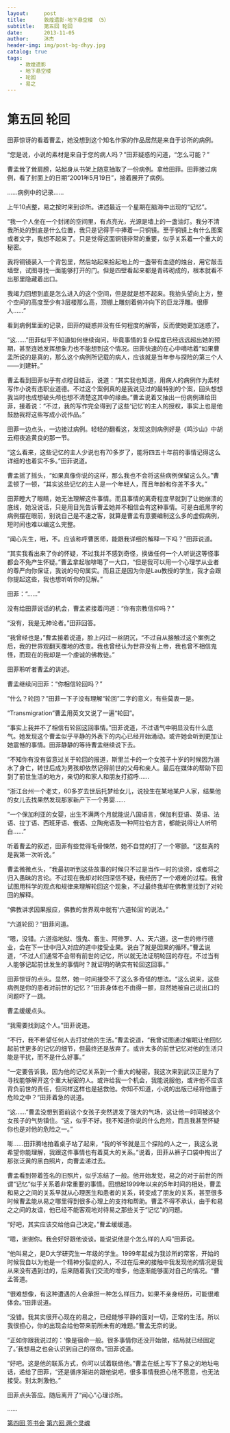 ```yaml
---
layout:     post
title:      敦煌遗影·地下悬空楼 （5）
subtitle:   第五回 轮回
date:       2013-11-05
author:     沐杰
header-img: img/post-bg-dhyy.jpg
catalog: true
tags:
    - 敦煌遗影
    - 地下悬空楼
    - 轮回
    - 易之
---
```

# 第五回 轮回

田菲惊讶的看着曹孟，她没想到这个知名作家的作品居然是来自于诊所的病例。

“您是说，小说的素材是来自于您的病人吗？”田菲疑惑的问道，“怎么可能？”

曹孟耸了耸肩膀，站起身从书架上随意抽取了一份病例。拿给田菲。田菲接过病例，看了封面上的日期“2001年5月19日”，接着展开了病例。

……病例中的记录……

上午10点整，易之按时来到诊所。讲述最近一个星期在脑海中出现的“记忆”。

“我一个人坐在一个封闭的空间里，有点亮光，光源是墙上的一盏油灯。我分不清我所处的到底是什么位置，我只是记得手中捧着一只铜镜。至于铜镜上有什么图案或者文字，我想不起来了。只是觉得这面铜镜非常的重要，似乎关系着一个重大的秘密。

我将铜镜装入一个背包里，然后站起来拾起地上的一盏带有血迹的烛台，用它敲击墙壁，试图寻找一面能够打开的门。但是四壁看起来都是青砖砌成的，根本就看不出那里隐藏着出口。

我竭力回想到底是怎么进入的这个空间，但是就是想不起来。我抬头望向上方，整个空间的高度至少有3层楼那么高，顶棚上雕刻着俯冲向下的巨龙浮雕。很瘆人……”

看到病例里面的记录，田菲的疑惑并没有任何程度的解答，反而使她更加迷惑了。

“这……”田菲似乎不知道如何继续询问，毕竟事情的复杂程度已经远远超出她的预期，甚至连她发挥想象力也不能想到这个情况。田菲快速的在心中嘀咕着“如果曹孟所说的是真的，那么这个病例所记载的病人，应该就是当年参与探险的第三个人——刘建轩。”

曹孟看到田菲似乎有点瞠目结舌，说道：“其实我也知道，用病人的病例作为素材写作小说有违职业道德。不过这个案例真的是我说见过的最特别的个案，回头想想我当时也成想破头颅也想不清楚这其中的缘由。”曹孟说着又抽出一份病例递给田菲，接着说：“不过，我的写作完全得到了这些‘记忆’的主人的授权，事实上也是他鼓励我将这些写成小说作品。”

田菲一边点头，一边接过病例。轻轻的翻看这，发现这则病例好是《鸣沙山》中胡云翔夜追黄良的那一节。

“这么看来，这些记忆的主人少说也有70多岁了，能将四五十年前的事情记得这么详细的也着实不多。”田菲说道。

曹孟摇了摇头，“如果真像你说的这样，那么我也不会将这些病例保留这么久。”曹孟顿了一顿，“其实这些记忆的主人是一个年轻人，而且年龄和你差不多大。”

田菲瞪大了眼睛，她无法理解这件事情。而且事情的离奇程度早就到了让她崩溃的底线，她没说话，只是用目光告诉曹孟她并不相信会有这种事情。可是白纸黑字的病例摆在眼前，别说自己是不速之客，就算是曹孟有意要编制这么多的虚假病例，短时间也难以编这么完整。

“闻心先生，哦，不。应该称呼曹医师，能跟我详细的解释一下吗？”田菲说道。

“其实我看出来了你的怀疑，不过我并不感到奇怪，换做任何一个人听说这等怪事都会不免产生怀疑。”曹孟拿起咖啡喝了一大口，“但是我可以用一个心理学从业者的尊严向你保证，我说的句句属实。而且正是因为你是Lau教授的学生，我才会跟你提起这些，我也想听听你的见解。”

田菲：“……”

没有给田菲说话的机会，曹孟紧接着问道：“你有宗教信仰吗？”

“没有，我是无神论者。”田菲回答。

“我曾经也是，”曹孟接着说道，脸上闪过一丝阴沉，“不过自从接触过这个案例之后，我的世界观翻天覆地的改变。我也曾经认为世界没有上帝，我也曾不相信鬼怪，而现在的我却是一个虔诚的佛教徒。”

田菲聆听者曹孟的讲述。

曹孟继续问田菲：“你相信轮回吗？”

“什么？轮回？”田菲一下子没有理解“轮回”二字的意义，有些莫衷一是。

“Transmigration”曹孟用英文又说了一遍“轮回”。

“事实上我并不了相信有轮回这回事情。”田菲说道，不过语气中明显没有什么底气。她发现这个曹孟似乎平静的外表下的内心已经开始涌动。或许她会听到更加让她震憾的事情。田菲静静的等待曹孟继续说下去。

“不知你有没有留意过关于轮回的报道，斯里兰卡的一个女孩子十岁的时候因为溺水了身亡，转世后成为男孩却依然记得前世的父母和亲人。最后在媒体的帮助下回到了前世生活的地方，亲切的和家人和朋友打招呼……

“浙江台州一个老丈，60多岁去世后托梦给女儿，说投生在某地某户人家，结果他的女儿去找果然发现那家新产下一个男婴……

“一个保加利亚的女婴，出生不满两个月就能说八国语言，保加利亚语、英语、法语、拉丁语、西班牙语、俄语、立陶宛语及一种阿拉伯方言，都能说得让人听明白……”

听着曹孟的叙述，田菲有些觉得毛骨悚然，她不自觉的打了一个寒颤。“这些真的是我第一次听说。”

曹孟微微点头，“我最初听到这些故事的时候只不过是当作一时的谈资，或者将之归入愚昧的言论。不过现在我却对轮回深信不疑，我经历了一个艰难的过程。我曾试图用科学的观点和规律来理解轮回这个现象，不过最终我却在佛教里找到了对轮回的解释。

“佛教讲求因果报应，佛教的世界观中就有‘六道轮回’的说法。”

“六道轮回？”田菲问道。

“嗯，没错。六道指地狱、饿鬼、畜生、阿修罗、人、天六道。这一世的修行德业，会在下一世中归入对应的道中接受业果。说白了就是因果的循环。”曹孟说道，“不过人们通常不会带有前世的记忆，所以就无法证明轮回的存在。不过当有人能够记起前世发生的事情时？就证明的确实有轮回这回事。”

田菲惊讶的点头。显然，她一时间接受不了这么多奇怪的想法。“这么说来，这些病例是你的患者对前世的记忆？”田菲身体也不由得一颤，显然她被自己说出口的问题吓了一跳。

曹孟缓缓点头。

“我需要找到这个人。”田菲说道。

“不行，我不希望任何人去打扰他的生活。”曹孟说道，“我曾试图通过催眠让他回忆起前世更多的记忆的细节，但最终还是放弃了。或许太多的前世记忆对他的生活只能是干扰，而不是什么好事。”

“一定要告诉我，因为他的记忆关系到一个重大的秘密。我这次来到武汉正是为了寻找能够解开这个重大秘密的人。或许给我一个机会，我能说服他，或许他不应该背负前世的责任，但同样这样也是拯救他。你知不知道，小说的出版已经将他置于危险之中？”田菲着急的说道。

“这……”曹孟没想到面前这个女孩子突然迸发了强大的气场，这让他一时间被这个女孩子的气势镇住。“这，似乎不好。我不知道你说的什么危险，而且我甚至怀疑你也是对他的危险之一。”

嘭……田菲腾地拍着桌子站了起来，“我的爷爷就是三个探险的人之一，我这么说希望你能理解，我跟这件事情也有着莫大的关系。”说着，田菲从裤子口袋中掏出了那张泛黄的黑白照片，向曹孟递过去。

曹孟看到带着签名的旧照片，似乎冻结了一般。他开始发觉，易之的对于前世的所谓“记忆”似乎关系着非常重要的事情。回想起1999年以来的5年时间的相处，曹孟和易之之间的关系早就从心理医生和患者的关系，转变成了朋友的关系，甚至很多时候曹孟能从易之哪里得到很多心理上的支持和帮助。曹孟不得不承认，由于和易之之间的友谊，他已经不能客观地对待易之那些关于“记忆”的问题。

“好吧，其实应该交给他自己决定。”曹孟缓缓道。

“嗯，谢谢你。我会好好跟他谈谈。能说说他是个怎么样的人吗”田菲说。

“他叫易之，是D大学研究生一年级的学生。1999年起成为我诊所的常客，开始的时候我自以为他是一个精神分裂症的人，不过在后来的接触中我发现他的情况是我从来没有遇到过的，后来随着我们交流的增多，他逐渐能够面对自己的情况。“曹孟答道。

“很难想像，有这种遭遇的人会承担一种怎么样压力。如果不亲身经历，可能很难体会。”田菲说道。

“没错。我其实很开心现在的易之，已经能够平静的面对一切，正常的生活。所以我很担心，你的出现会给他带来前所未有的难题。”曹孟无奈的说。

“正如你跟我说过的：‘像是宿命一般。很多事情你还没开始做，结局就已经固定了。’我想易之也会认识到自己的宿命。”田菲说道。

“好吧。这是他的联系方式，你可以试着联络他。”曹孟在纸上写下了易之的地址电话，递给了田菲，“还是循序渐进的跟他说吧，很多事情我担心他不愿意，也无法接受。别太刺激他。”

田菲点头答应。随后离开了“闻心”心理诊所。

……

[第四回 签书会](http://www.jianshu.com/p/5fde46846b26)
[第六回 两个灵魂](http://www.jianshu.com/p/922e94ee4e9a)
